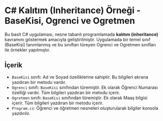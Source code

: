 # C# Kalıtım (Inheritance) Örneği - BaseKisi, Ogrenci ve Ogretmen

Bu basit C# uygulaması, nesne tabanlı programlamada **kalıtım (inheritance)** kavramını göstermek amacıyla geliştirilmiştir. Uygulamada bir temel sınıf (BaseKisi) tanımlanmış ve bu sınıftan türeyen Ogrenci ve Ogretmen sınıfları ile örnekler yapılmıştır.

## İçerik

- `BaseKisi` sınıfı: Ad ve Soyad özelliklerine sahiptir. Bu bilgileri ekrana yazdıran bir metodu vardır.
- `Ogrenci` sınıfı: `BaseKisi` sınıfından türemiştir. Ek olarak Öğrenci Numarası özelliği vardır. Tüm bilgileri yazdıran bir metodu içerir.
- `Ogretmen` sınıfı: `BaseKisi` sınıfından türemiştir. Ek olarak Maaş bilgisi içerir. Tüm bilgileri yazdıran bir metodu içerir.
- `Program.cs`: Öğrenci ve öğretmen nesneleri oluşturularak bilgiler konsola yazdırılır.
